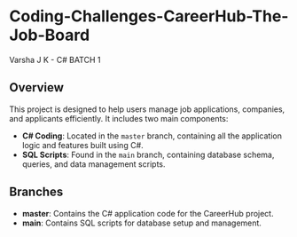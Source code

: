 # Coding-Challenges-CareerHub-The-Job-Board
Varsha J K - C# BATCH 1

## Overview
This project is designed to help users manage job applications, companies, and applicants efficiently. It includes two main components:
- **C# Coding**: Located in the `master` branch, containing all the application logic and features built using C#.
- **SQL Scripts**: Found in the `main` branch, containing database schema, queries, and data management scripts.

## Branches
- **master**: Contains the C# application code for the CareerHub project.
- **main**: Contains SQL scripts for database setup and management.


